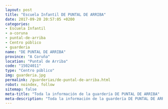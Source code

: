 ```yaml
---
layout: post
title: "Escuela Infantil DE PUNTAL DE ARRIBA"
date: 2017-09-20 20:57:05 +0200
categories:
- Escuela Infantil
- a-coruna
- puntal-de-arriba
- Centro público
- guarderia
name: "DE PUNTAL DE ARRIBA"
province: "A Coruña"
location: "Puntal de Arriba"
code: "15024011"
type: "Centro público"
img: guarderia.jpg
permalink: /guarderias/de-puntal-de-arriba.html
robot: noindex, follow
sitemap: false
meta-title: "Toda la información de la guardería DE PUNTAL DE ARRIBA"
meta-description: "Toda la información de la guardería DE PUNTAL DE ARRIBA"
---
```

